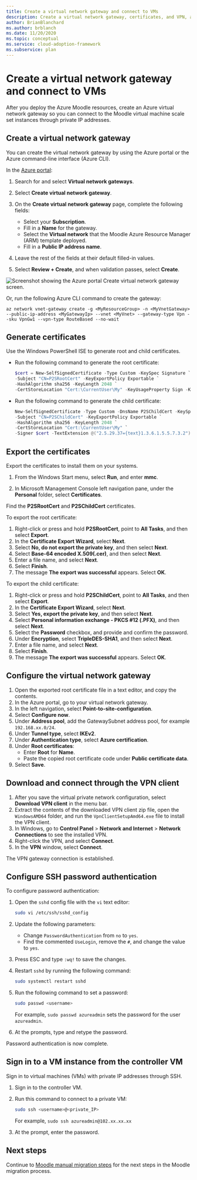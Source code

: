 ```yaml
---
title: Create a virtual network gateway and connect to VMs
description: Create a virtual network gateway, certificates, and VPN, and connect to virtual machine scale set instances with SSH using a private IP address and password.
author: BrianBlanchard
ms.author: brblanch
ms.date: 11/20/2020
ms.topic: conceptual
ms.service: cloud-adoption-framework
ms.subservice: plan
---
```


# Create a virtual network gateway and connect to VMs

After you deploy the Azure Moodle resources, create an Azure virtual network gateway so you can connect to the Moodle virtual machine scale set instances through private IP addresses.

## Create a virtual network gateway

You can create the virtual network gateway by using the Azure portal or the Azure command-line interface (Azure CLI).

In the [Azure portal](https://portal.azure.com):

1. Search for and select **Virtual network gateways**.
   
1. Select **Create virtual network gateway**.
   
1. On the **Create virtual network gateway** page, complete the following fields:
   - Select your **Subscription**.
   - Fill in a **Name** for the gateway.
   - Select the **Virtual network** that the Moodle Azure Resource Manager (ARM) template deployed.
   - Fill in a **Public IP address name**.
   
1. Leave the rest of the fields at their default filled-in values.
   
1. Select **Review + Create**, and when validation passes, select **Create**.

![Screenshot showing the Azure portal Create virtual network gateway screen.](images/vpn-gateway.png)

Or, run the following Azure CLI command to create the gateway:

```azurecli
az network vnet-gateway create -g <MyResourceGroup> -n <MyVnetGateway> --public-ip-address <MyGatewayIp> --vnet <MyVnet> --gateway-type Vpn --sku VpnGw1 --vpn-type RouteBased --no-wait
```

## Generate certificates

Use the Windows PowerShell ISE to generate root and child certificates.

- Run the following command to generate the root certificate:

  ```powershell
  $cert = New-SelfSignedCertificate -Type Custom -KeySpec Signature `
  -Subject "CN=P2SRootCert" -KeyExportPolicy Exportable `
  -HashAlgorithm sha256 -KeyLength 2048 `
  -CertStoreLocation "Cert:\CurrentUser\My" -KeyUsageProperty Sign -KeyUsage CertSign
  ```

- Run the following command to generate the child certificate:

  ```powershell
  New-SelfSignedCertificate -Type Custom -DnsName P2SChildCert -KeySpec Signature `
  -Subject "CN=P2SChildCert" -KeyExportPolicy Exportable `
  -HashAlgorithm sha256 -KeyLength 2048 `
  -CertStoreLocation "Cert:\CurrentUser\My" `
  -Signer $cert -TextExtension @("2.5.29.37={text}1.3.6.1.5.5.7.3.2")
  ```

## Export the certificates

Export the certificates to install them on your systems.

1. From the Windows Start menu, select **Run**, and enter **mmc**.
   
1. In Microsoft Management Console left navigation pane, under the **Personal** folder, select **Certificates**.
   
Find the **P2SRootCert** and **P2SChildCert** certificates.

To export the root certificate:

1. Right-click or press and hold **P2SRootCert**, point to **All Tasks**, and then select **Export**.
1. In the **Certificate Export Wizard**, select **Next**.
1. Select **No, do not export the private key**, and then select **Next**.
1. Select **Base-64 encoded X.509(.cer)**, and then select **Next**.
1. Enter a file name, and select **Next**.
1. Select **Finish**.
1. The message **The export was successful** appears. Select **OK**.

To export the child certificate:

1. Right-click or press and hold **P2SChildCert**, point to **All Tasks**, and then select **Export**.
1. In the **Certificate Export Wizard**, select **Next**.
1. Select **Yes, export the private key**, and then select **Next**.
1. Select **Personal information exchange - PKCS #12 (.PFX)**, and then select **Next**.
1. Select the **Password** checkbox, and provide and confirm the password.
1. Under **Encryption**, select **TripleDES-SHA1**, and then select **Next**.
1. Enter a file name, and select **Next**.
1. Select **Finish**.
1. The message **The export was successful** appears. Select **OK**.

## Configure the virtual network gateway

1. Open the exported root certificate file in a text editor, and copy the contents.
1. In the Azure portal, go to your virtual network gateway.
1. In the left navigation, select **Point-to-site-configuration**.
1. Select **Configure now**.
1. Under **Address pool**, add the GatewaySubnet address pool, for example `192.168.xx.0/24`.
1. Under **Tunnel type**, select **IKEv2**.
1. Under **Authentication type**, select **Azure certification**.
1. Under **Root certificates**:
   - Enter **Root** for **Name**.
   - Paste the copied root certificate code under **Public certificate data**.
1. Select **Save**.

## Download and connect through the VPN client

1. After you save the virtual private network configuration, select **Download VPN client** in the menu bar.
1. Extract the contents of the downloaded VPN client zip file, open the `WindowsAMD64` folder, and run the `VpnClientSetupAmd64.exe` file to install the VPN client.
1. In Windows, go to **Control Panel** > **Network and Internet** > **Network Connections** to see the installed VPN.
1. Right-click the VPN, and select **Connect**.
1. In the **VPN** window, select **Connect**.

The VPN gateway connection is established.

## Configure SSH password authentication

To configure password authentication:

1. Open the `sshd` config file with the `vi` text editor:
   
   ```bash
   sudo vi /etc/ssh/sshd_config
   ```
   
1. Update the following parameters:
   
   - Change `PasswordAuthentication` from `no` to `yes`.
   - Find the commented `UseLogin`, remove the `#`, and change the value to `yes`.
   
1. Press ESC and type `:wq!` to save the changes.
   
1. Restart `sshd` by running the following command:
   
   ```bash
   sudo systemctl restart sshd
   ```
   
1. Run the following command to set a password:
   
   ```bash
   sudo passwd <username>
   ```
   
   For example, `sudo passwd azureadmin` sets the password for the user `azureadmin`.
   
1. At the prompts, type and retype the password.

Password authentication is now complete.

## Sign in to a VM instance from the controller VM

Sign in to virtual machines (VMs) with private IP addresses through SSH.

1. Sign in to the controller VM.
   
1. Run this command to connect to a private VM:
   
   ```bash
   sudo ssh <username>@<private_IP>
   ```
   
   For example, `sudo ssh azureadmin@102.xx.xx.xx`
   
1. At the prompt, enter the password.

## Next steps

Continue to [Moodle manual migration steps](migration-start.md) for the next steps in the Moodle migration process.
